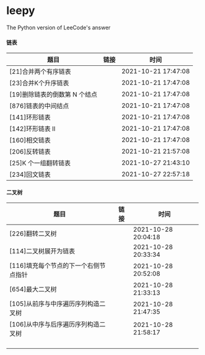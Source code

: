 # leepy

The Python version of LeeCode's answer

#### 链表

| 题目                          | 链接 | 时间                |
| ----------------------------- | ---- | ------------------- |
| [21]合并两个有序链表          |      | 2021-10-21 17:47:08 |
| [23]合并K个升序链表           |      | 2021-10-21 17:47:08 |
| [19]删除链表的倒数第 N 个结点 |      | 2021-10-21 17:47:08 |
| [876]链表的中间结点           |      | 2021-10-21 17:47:08 |
| [141]环形链表                 |      | 2021-10-21 17:47:08 |
| [142]环形链表 II              |      | 2021-10-21 17:47:08 |
| [160]相交链表                 |      | 2021-10-21 17:47:08 |
| [206]反转链表 |      | 2021-10-21 21:57:08 |
| [25]K 个一组翻转链表 |      | 2021-10-27 21:43:10 |
| [234]回文链表 | | 2021-10-27 22:57:18 |

#### 二叉树

| 题目                                  | 链接 | 时间                |
| ------------------------------------- | ---- | ------------------- |
| [226]翻转二叉树                       |      | 2021-10-28 20:04:18 |
| [114]二叉树展开为链表                 |      | 2021-10-28 20:33:34 |
| [116]填充每个节点的下一个右侧节点指针 |      | 2021-10-28 20:52:08 |
| [654]最大二叉树                       |      | 2021-10-28 21:33:13 |
| [105]从前序与中序遍历序列构造二叉树   |      | 2021-10-28 21:47:35 |
| [106]从中序与后序遍历序列构造二叉树   |      | 2021-10-28 21:58:17 |
|                                       |      |                     |
|                                       |      |                     |
|                                       |      |                     |
|                                       |      |                     |

